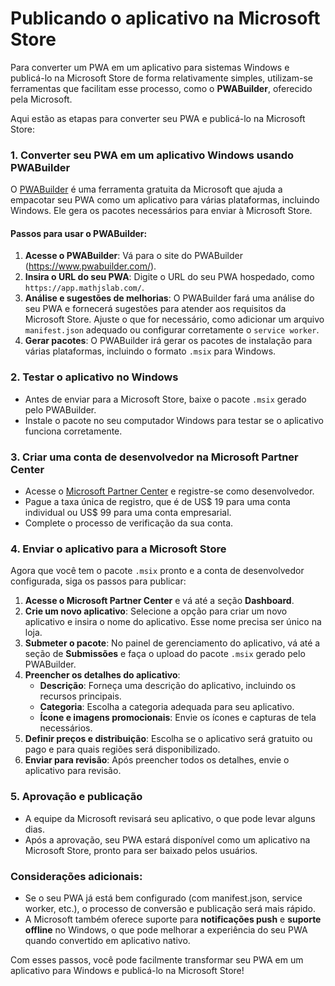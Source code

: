 # Publicando o aplicativo na Microsoft Store

Para converter um PWA em um aplicativo para sistemas Windows e publicá-lo na Microsoft Store de forma relativamente simples, utilizam-se ferramentas que facilitam esse processo, como o **PWABuilder**, oferecido pela Microsoft.

Aqui estão as etapas para converter seu PWA e publicá-lo na Microsoft Store:

### 1. **Converter seu PWA em um aplicativo Windows usando PWABuilder**

O [PWABuilder](https://www.pwabuilder.com/) é uma ferramenta gratuita da Microsoft que ajuda a empacotar seu PWA como um aplicativo para várias plataformas, incluindo Windows. Ele gera os pacotes necessários para enviar à Microsoft Store.

#### Passos para usar o PWABuilder:

1. **Acesse o PWABuilder**: Vá para o site do PWABuilder (https://www.pwabuilder.com/).
2. **Insira o URL do seu PWA**: Digite o URL do seu PWA hospedado, como `https://app.mathjslab.com/`.
3. **Análise e sugestões de melhorias**: O PWABuilder fará uma análise do seu PWA e fornecerá sugestões para atender aos requisitos da Microsoft Store. Ajuste o que for necessário, como adicionar um arquivo `manifest.json` adequado ou configurar corretamente o `service worker`.
4. **Gerar pacotes**: O PWABuilder irá gerar os pacotes de instalação para várias plataformas, incluindo o formato `.msix` para Windows.

### 2. **Testar o aplicativo no Windows**

- Antes de enviar para a Microsoft Store, baixe o pacote `.msix` gerado pelo PWABuilder.
- Instale o pacote no seu computador Windows para testar se o aplicativo funciona corretamente.

### 3. **Criar uma conta de desenvolvedor na Microsoft Partner Center**

- Acesse o [Microsoft Partner Center](https://partner.microsoft.com/) e registre-se como desenvolvedor.
- Pague a taxa única de registro, que é de US$ 19 para uma conta individual ou US$ 99 para uma conta empresarial.
- Complete o processo de verificação da sua conta.

### 4. **Enviar o aplicativo para a Microsoft Store**

Agora que você tem o pacote `.msix` pronto e a conta de desenvolvedor configurada, siga os passos para publicar:

1. **Acesse o Microsoft Partner Center** e vá até a seção **Dashboard**.
2. **Crie um novo aplicativo**: Selecione a opção para criar um novo aplicativo e insira o nome do aplicativo. Esse nome precisa ser único na loja.
3. **Submeter o pacote**: No painel de gerenciamento do aplicativo, vá até a seção de **Submissões** e faça o upload do pacote `.msix` gerado pelo PWABuilder.
4. **Preencher os detalhes do aplicativo**:
    - **Descrição**: Forneça uma descrição do aplicativo, incluindo os recursos principais.
    - **Categoria**: Escolha a categoria adequada para seu aplicativo.
    - **Ícone e imagens promocionais**: Envie os ícones e capturas de tela necessários.
5. **Definir preços e distribuição**: Escolha se o aplicativo será gratuito ou pago e para quais regiões será disponibilizado.
6. **Enviar para revisão**: Após preencher todos os detalhes, envie o aplicativo para revisão.

### 5. **Aprovação e publicação**

- A equipe da Microsoft revisará seu aplicativo, o que pode levar alguns dias.
- Após a aprovação, seu PWA estará disponível como um aplicativo na Microsoft Store, pronto para ser baixado pelos usuários.

### Considerações adicionais:

- Se o seu PWA já está bem configurado (com manifest.json, service worker, etc.), o processo de conversão e publicação será mais rápido.
- A Microsoft também oferece suporte para **notificações push** e **suporte offline** no Windows, o que pode melhorar a experiência do seu PWA quando convertido em aplicativo nativo.

Com esses passos, você pode facilmente transformar seu PWA em um aplicativo para Windows e publicá-lo na Microsoft Store!
